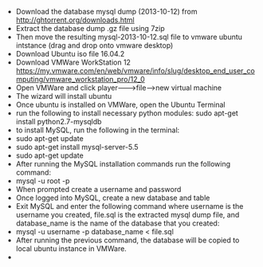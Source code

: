 - Download the database mysql dump  (2013-10-12) from http://ghtorrent.org/downloads.html 
- Extract the database dump .gz file using 7zip
- Then  move the resulting mysql-2013-10-12.sql file to vmware ubuntu intstance (drag and drop onto vmware desktop)
- Download Ubuntu iso file 16.04.2 
- Download VMWare WorkStation 12  https://my.vmware.com/en/web/vmware/info/slug/desktop_end_user_computing/vmware_workstation_pro/12_0  
- Open VMWare and click player--->file-->new virtual machine 
- The wizard will install ubuntu
- Once ubuntu is installed on  VMWare, open the Ubuntu Terminal
- run the following to install necessary python modules: sudo apt-get install python2.7-mysqldb
- to install MySQL, run the following in the terminal: 
- sudo apt-get update
- sudo apt-get install mysql-server-5.5
- sudo apt-get update
- After running the MySQL installation commands run the following command: 
- mysql -u root -p
- When prompted create a username and password 
- Once logged into MySQL, create a new database and table
- Exit MySQL and enter the following command where username is the username you created, file.sql is the extracted mysql dump file, and  database_name is the name of the database that you created: 
- mysql -u username -p database_name < file.sql 
- After running the previous command, the database will be copied to local ubuntu instance in VMWare. 
- 




